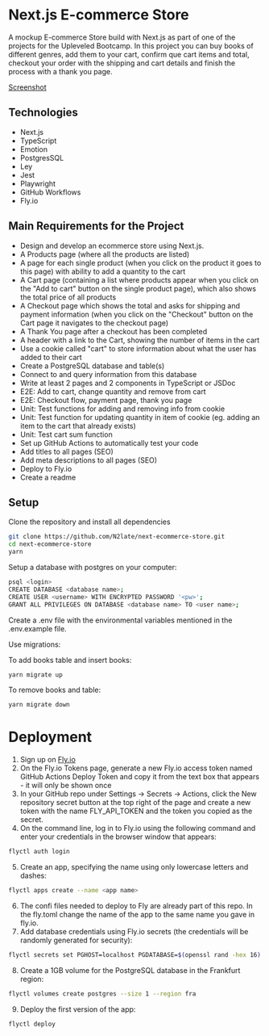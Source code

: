 # Next.js E-commerce Store
 A mockup E-commerce Store build with Next.js as part of one of the projects for the Upleveled Bootcamp. 
 In this project you can buy books of different genres, add them to your cart, confirm que cart items and total, checkout your order with the shipping and cart details  and finish the process with a thank you page. 
 
 [Screenshot]([./public/images/store_screenshot.png](https://raw.githubusercontent.com/N2late/next-ecommerce-store/main/public/images/store_screenshot.png))

## Technologies

- Next.js
- TypeScript
- Emotion
- PostgresSQL
- Ley
- Jest
- Playwright
- GitHub Workflows
- Fly.io 

## Main Requirements for the Project

- Design and develop an ecommerce store using Next.js.
- A Products page (where all the products are listed)
- A page for each single product (when you click on the product it goes to this page) with ability to add a quantity to the cart
- A Cart page (containing a list where products appear when you click on the "Add to cart" button on the single product page), which also shows the total price of all products
- A Checkout page which shows the total and asks for shipping and payment information (when you click on the "Checkout" button on the Cart page it navigates to the checkout page)
- A Thank You page after a checkout has been completed
- A header with a link to the Cart, showing the number of items in the cart
- Use a cookie called "cart" to store information about what the user has added to their cart
- Create a PostgreSQL database and table(s)
- Connect to and query information from this database
- Write at least 2 pages and 2 components in TypeScript or JSDoc
- E2E: Add to cart, change quantity and remove from cart
- E2E: Checkout flow, payment page, thank you page
- Unit: Test functions for adding and removing info from cookie
- Unit: Test function for updating quantity in item of cookie (eg. adding an item to the cart that already exists)
- Unit: Test cart sum function
- Set up GitHub Actions to automatically test your code
- Add titles to all pages (SEO)
- Add meta descriptions to all pages (SEO)
- Deploy to Fly.io
- Create a readme

## Setup

Clone the repository and install all dependencies

```bash
git clone https://github.com/N2late/next-ecommerce-store.git
cd next-ecommerce-store
yarn
```

Setup a database with postgres on your computer:

```bash
psql <login>
CREATE DATABASE <database name>;
CREATE USER <username> WITH ENCRYPTED PASSWORD '<pw>';
GRANT ALL PRIVILEGES ON DATABASE <database name> TO <user name>;
```

Create a .env file with the environmental variables mentioned in the .env.example file.

Use migrations:

To add books table and insert books:

```bash
yarn migrate up 
```

To remove books and table:

```bash
yarn migrate down
```

# Deployment

1. Sign up on [Fly.io](https://fly.io/)
2. On the Fly.io Tokens page, generate a new Fly.io access token named GitHub Actions Deploy Token and copy it from the text box that appears - it will only be shown once
3. In your GitHub repo under Settings → Secrets → Actions, click the New repository secret button at the top right of the page and create a new token with the name FLY_API_TOKEN and the token you copied as the secret.
4. On the command line, log in to Fly.io using the following command and enter your credentials in the browser window that appears:
```bash
flyctl auth login
```
5. Create an app, specifying the name using only lowercase letters and dashes:
```bash
flyctl apps create --name <app name>
```
6. The confi files needed to deploy to Fly are already part of this repo. In the fly.toml change the name of the app to the same name you gave in fly.io.
7. Add database credentials using Fly.io secrets (the credentials will be randomly generated for security):
```bash
flyctl secrets set PGHOST=localhost PGDATABASE=$(openssl rand -hex 16) PGUSERNAME=upleveled$(openssl rand -hex 16) PGPASSWORD=$(openssl rand -base64 32)
```
8. Create a 1GB volume for the PostgreSQL database in the Frankfurt region:
```bash
flyctl volumes create postgres --size 1 --region fra
```
9. Deploy the first version of the app:
```bash
flyctl deploy
```
